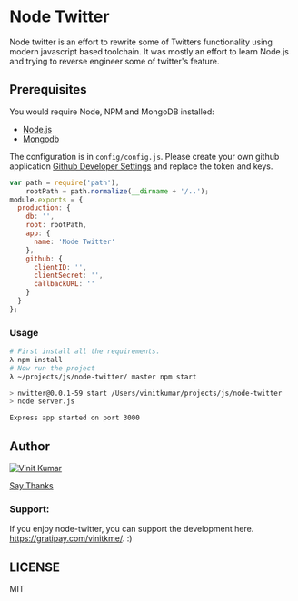 # Node Twitter

Node twitter is an effort to rewrite some of Twitters functionality using modern
javascript based toolchain. It was mostly an effort to learn Node.js and trying to reverse
engineer some of twitter's feature.

## Prerequisites

You would require Node, NPM and MongoDB installed:

- [Node.js](http://nodejs.org)
- [Mongodb](http://docs.mongodb.org/manual/installation/)

The configuration is in `config/config.js`. Please create your own
github application [Github Developer Settings](https://github.com/settings/applications) and replace the token and keys.

```js
var path = require('path'),
    rootPath = path.normalize(__dirname + '/..');
module.exports = {
  production: {
    db: '',
    root: rootPath,
    app: {
      name: 'Node Twitter'
    },
    github: {
      clientID: '',
      clientSecret: '',
      callbackURL: ''
    }
  }
};
```

### Usage

```sh
# First install all the requirements.
λ npm install
# Now run the project
λ ~/projects/js/node-twitter/ master npm start

> nwitter@0.0.1-59 start /Users/vinitkumar/projects/js/node-twitter
> node server.js

Express app started on port 3000
```

## Author

[![Vinit Kumar](https://avatars0.githubusercontent.com/u/537678?v=3&s=144)](https://vinitkumar.me)

[Say Thanks](https://saythanks.io/to/vinitkumar)

### Support:
If you enjoy node-twitter, you can support the development here. https://gratipay.com/vinitkme/. :)

## LICENSE
MIT
